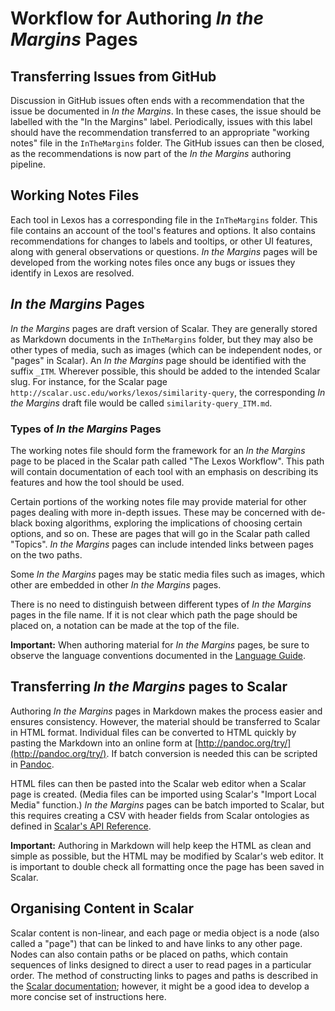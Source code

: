 # Workflow for Authoring _In the Margins_ Pages

## Transferring Issues from GitHub
Discussion in GitHub issues often ends with a recommendation that the issue be documented in _In the Margins_. In these cases, the issue should be labelled with the "In the Margins" label. Periodically, issues with this label should have the recommendation transferred to an appropriate "working notes" file in the `InTheMargins` folder. The GitHub issues can then be closed, as the recommendations is now part of the _In the Margins_ authoring pipeline.

## Working Notes Files
Each tool in Lexos has a corresponding file in the `InTheMargins` folder. This file contains an account of the tool's features and options. It also contains recommendations for changes to labels and tooltips, or other UI features, along with general observations or questions. _In the Margins_ pages will be developed from the working notes files once any bugs or issues they identify in Lexos are resolved.

## _In the Margins_ Pages
_In the Margins_ pages are draft version of Scalar. They are generally stored as Markdown documents in the `InTheMargins` folder, but they may also be other types of media, such as images (which can be independent nodes, or "pages" in Scalar). An _In the Margins_ page should be identified with the suffix `_ITM`. Wherever possible, this should be added to the intended Scalar slug. For instance, for the Scalar page `http://scalar.usc.edu/works/lexos/similarity-query`, the corresponding _In the Margins_ draft file would be called `similarity-query_ITM.md`.

### Types of _In the Margins_ Pages
The working notes file should form the framework for an _In the Margins_ page to be placed in the Scalar path called "The Lexos Workflow". This path will contain documentation of each tool with an emphasis on describing its features and how the tool should be used.

Certain portions of the working notes file may provide material for other pages dealing with more in-depth issues. These may be concerned with de-black boxing algorithms, exploring the implications of choosing certain options, and so on. These are pages that will go in the Scalar path called "Topics". _In the Margins_ pages can include intended links between pages on the two paths.

Some _In the Margins_ pages may be static media files such as images, which other are embedded in other _In the Margins_ pages.

There is no need to distinguish between different types of _In the Margins_ pages in the file name. If it is not clear which path the page should be placed on, a notation can be made at the top of the file.

**Important:** When authoring material for _In the Margins_ pages, be sure to observe the language conventions documented in the [Language Guide](LanguageGuide.md).

## Transferring _In the Margins_ pages to Scalar
Authoring _In the Margins_ pages in Markdown makes the process easier and ensures consistency. However, the material should be transferred to Scalar in HTML format. Individual files can be converted to HTML quickly by pasting the Markdown into an online form at [http://pandoc.org/try/](http://pandoc.org/try/). If batch conversion is needed this can be scripted in [Pandoc](http://pandoc.org/).

HTML files can then be pasted into the Scalar web editor when a Scalar page is created. (Media files can be imported using Scalar's "Import Local Media" function.) _In the Margins_ pages can be batch imported to Scalar, but this requires creating a CSV with header fields from Scalar ontologies as defined in [Scalar's API Reference](http://scalar.usc.edu/works/guide/working-with-the-api?path=advanced-topics).

**Important:** Authoring in Markdown will help keep the HTML as clean and simple as possible, but the HTML may be modified by Scalar's web editor. It is important to double check all formatting once the page has been saved in Scalar.

## Organising Content in Scalar
Scalar content is non-linear, and each page or media object is a node (also called a "page") that can be linked to and have links to any other page. Nodes can also contain paths or be placed on paths, which contain sequences of links designed to direct a user to read pages in a particular order. The method of constructing links to pages and paths is described in the [Scalar documentation](http://scalar.usc.edu/works/guide/quickstarts); however, it might be a good idea to develop a more concise set of instructions here.